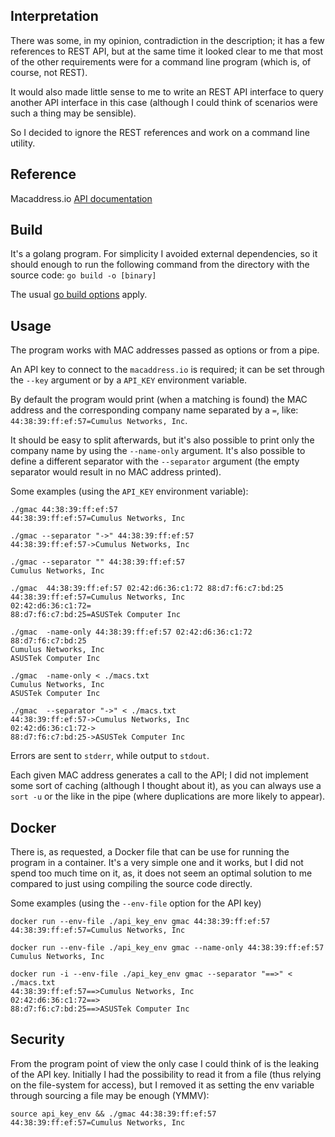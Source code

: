 ## Interpretation
There was some, in my opinion, contradiction in the description; it has a few references to REST API, but at the same time it looked clear to me that most of the other requirements were for a command line program (which is, of course, not REST).

It would also made little sense to me to write an REST API interface to query another API interface in this case (although I could think of scenarios were such a thing may be sensible).

So I decided to ignore the REST references and work on a command line utility.

## Reference
Macaddress.io [API documentation](https://macaddress.io/api/documentation) 

## Build
It's a golang program. 
For simplicity I avoided external dependencies, so it should enough to run the following command from the directory with the source code:
 `go build -o [binary]`
 
 The usual [go build options](https://golang.org/cmd/go/#hdr-Compile_packages_and_dependencies) apply.
 
## Usage
The program works with MAC addresses passed as options or from a pipe.

An API key to connect to the `macaddress.io` is required; it can be set through the `--key` argument or by a `API_KEY` environment variable.

By default the program would print (when a matching is found) the MAC address and the corresponding company name separated by a `=`, like:
`44:38:39:ff:ef:57=Cumulus Networks, Inc`.

It should be easy to split afterwards, but it's also possible to print only the company name by using the `--name-only` argument.
It's also possible to define a different separator with the `--separator` argument (the empty separator would result in no MAC address printed).

Some examples (using the `API_KEY` environment variable):

    ./gmac 44:38:39:ff:ef:57
    44:38:39:ff:ef:57=Cumulus Networks, Inc
    
    ./gmac --separator "->" 44:38:39:ff:ef:57
    44:38:39:ff:ef:57->Cumulus Networks, Inc
    
    ./gmac --separator "" 44:38:39:ff:ef:57 
    Cumulus Networks, Inc
    
    ./gmac  44:38:39:ff:ef:57 02:42:d6:36:c1:72 88:d7:f6:c7:bd:25  
    44:38:39:ff:ef:57=Cumulus Networks, Inc
    02:42:d6:36:c1:72=
    88:d7:f6:c7:bd:25=ASUSTek Computer Inc
    
    ./gmac  -name-only 44:38:39:ff:ef:57 02:42:d6:36:c1:72 88:d7:f6:c7:bd:25
    Cumulus Networks, Inc
    ASUSTek Computer Inc
    
    ./gmac  -name-only < ./macs.txt
    Cumulus Networks, Inc
    ASUSTek Computer Inc
    
    ./gmac  --separator "->" < ./macs.txt 
    44:38:39:ff:ef:57->Cumulus Networks, Inc
    02:42:d6:36:c1:72->
    88:d7:f6:c7:bd:25->ASUSTek Computer Inc

Errors are sent to `stderr`, while output to `stdout`.

Each given MAC address generates a call to the API; I did not implement some sort of caching (although I thought about it), as you can always use a `sort -u` or the like in the pipe (where duplications are more likely to appear).

## Docker 
There is, as requested, a Docker file that can be use for running the program in a container. 
It's a very simple one and it works, but I did not spend too much time on it, as, it does not seem an optimal solution to me compared to just using compiling the source code directly.

Some examples (using the `--env-file` option for the API key)
    
    docker run --env-file ./api_key_env gmac 44:38:39:ff:ef:57
    44:38:39:ff:ef:57=Cumulus Networks, Inc
    
    docker run --env-file ./api_key_env gmac --name-only 44:38:39:ff:ef:57
    Cumulus Networks, Inc
    
    docker run -i --env-file ./api_key_env gmac --separator "==>" < ./macs.txt
    44:38:39:ff:ef:57==>Cumulus Networks, Inc
    02:42:d6:36:c1:72==>
    88:d7:f6:c7:bd:25==>ASUSTek Computer Inc

## Security
From the program point of view the only case I could think of is the leaking of the API key. 
Initially I had the possibility to read it from a file (thus relying on the file-system for access), but I removed it as setting the env variable through sourcing a file may be enough (YMMV):

    source api_key_env && ./gmac 44:38:39:ff:ef:57
    44:38:39:ff:ef:57=Cumulus Networks, Inc
    
